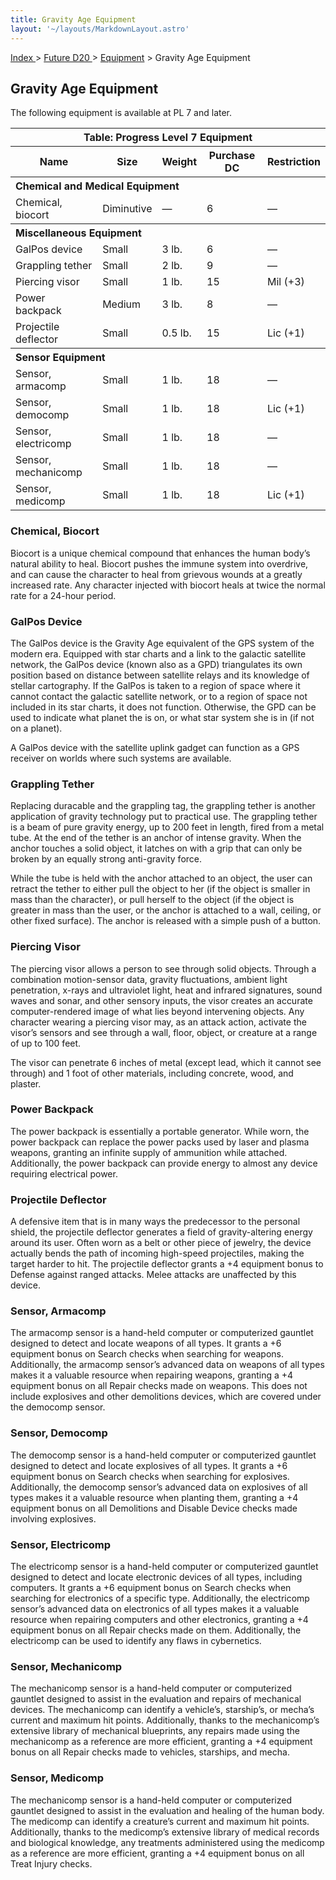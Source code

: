 ```yaml
---
title: Gravity Age Equipment
layout: '~/layouts/MarkdownLayout.astro'
---
```


[ Index ](/) > [ Future D20 ](/future.d20.srd) > [Equipment](/future.d20.srd/equipment) > Gravity Age Equipment

## Gravity Age Equipment

The following equipment is available at PL 7 and later.


<table> <tr><th colspan="5">Table: Progress Level 7 Equipment</th></tr> <tr><th>Name</th><th>Size</th><th>Weight</th><th>Purchase DC</th><th>Restriction</th></tr> <tr><th colspan="5" style="text-align: left">Chemical and Medical Equipment</th></tr> <tr><td>Chemical, biocort </td><td>Diminutive</td><td>—</td><td>6</td><td>—</td></tr> <tr><th colspan="5" style="text-align: left">Miscellaneous Equipment</th></tr> <tr><td>GalPos device</td><td>Small</td><td>3 lb.</td><td>6</td><td>—</td></tr> <tr class="shaded"><td>Grappling tether</td><td>Small</td><td>2 lb.</td><td>9</td><td>—</td></tr> <tr><td>Piercing visor</td><td>Small</td><td>1 lb.</td><td>15</td><td>Mil (+3)</td></tr> <tr class="shaded"><td>Power backpack</td><td>Medium</td><td>3 lb.</td><td>8</td><td>—</td></tr> <tr><td>Projectile deflector</td><td>Small</td><td>0.5 lb.</td><td>15</td><td>Lic (+1)</td></tr> <tr><th colspan="5" style="text-align: left">Sensor Equipment</th></tr> <tr><td>Sensor, armacomp</td><td>Small</td><td>1 lb.</td><td>18</td><td>—</td></tr> <tr class="shaded"><td>Sensor, democomp</td><td>Small</td><td>1 lb.</td><td>18</td><td>Lic (+1)</td></tr> <tr><td>Sensor, electricomp</td><td>Small</td><td>1 lb.</td><td>18</td><td>—</td></tr> <tr class="shaded"><td>Sensor, mechanicomp</td><td>Small</td><td>1 lb.</td><td>18</td><td>—</td></tr> <tr><td>Sensor, medicomp</td><td>Small</td><td>1 lb.</td><td>18</td><td>Lic (+1)</td></tr> </table>



### Chemical, Biocort

Biocort is a unique chemical compound that enhances the human body’s natural
ability to heal. Biocort pushes the immune system into overdrive, and can
cause the character to heal from grievous wounds at a greatly increased rate.
Any character injected with biocort heals at twice the normal rate for a
24-hour period.

### GalPos Device

The GalPos device is the Gravity Age equivalent of the GPS system of the
modern era. Equipped with star charts and a link to the galactic satellite
network, the GalPos device (known also as a GPD) triangulates its own position
based on distance between satellite relays and its knowledge of stellar
cartography. If the GalPos is taken to a region of space where it cannot
contact the galactic satellite network, or to a region of space not included
in its star charts, it does not function. Otherwise, the GPD can be used to
indicate what planet the is on, or what star system she is in (if not on a
planet).

A GalPos device with the satellite uplink gadget can function as a GPS
receiver on worlds where such systems are available.

### Grappling Tether

Replacing duracable and the grappling tag, the grappling tether is another
application of gravity technology put to practical use. The grappling tether
is a beam of pure gravity energy, up to 200 feet in length, fired from a metal
tube. At the end of the tether is an anchor of intense gravity. When the
anchor touches a solid object, it latches on with a grip that can only be
broken by an equally strong anti-gravity force.

While the tube is held with the anchor attached to an object, the user can
retract the tether to either pull the object to her (if the object is smaller
in mass than the character), or pull herself to the object (if the object is
greater in mass than the user, or the anchor is attached to a wall, ceiling,
or other fixed surface). The anchor is released with a simple push of a
button.

### Piercing Visor

The piercing visor allows a person to see through solid objects. Through a
combination motion-sensor data, gravity fluctuations, ambient light
penetration, x-rays and ultraviolet light, heat and infrared signatures, sound
waves and sonar, and other sensory inputs, the visor creates an accurate
computer-rendered image of what lies beyond intervening objects. Any character
wearing a piercing visor may, as an attack action, activate the visor’s
sensors and see through a wall, floor, object, or creature at a range of up to
100 feet.

The visor can penetrate 6 inches of metal (except lead, which it cannot see
through) and 1 foot of other materials, including concrete, wood, and plaster.

### Power Backpack

The power backpack is essentially a portable generator. While worn, the power
backpack can replace the power packs used by laser and plasma weapons,
granting an infinite supply of ammunition while attached. Additionally, the
power backpack can provide energy to almost any device requiring electrical
power.

### Projectile Deflector

A defensive item that is in many ways the predecessor to the personal shield,
the projectile deflector generates a field of gravity-altering energy around
its user. Often worn as a belt or other piece of jewelry, the device actually
bends the path of incoming high-speed projectiles, making the target harder to
hit. The projectile deflector grants a +4 equipment bonus to Defense against
ranged attacks. Melee attacks are unaffected by this device.

### Sensor, Armacomp

The armacomp sensor is a hand-held computer or computerized gauntlet designed
to detect and locate weapons of all types. It grants a +6 equipment bonus on
Search checks when searching for weapons. Additionally, the armacomp sensor’s
advanced data on weapons of all types makes it a valuable resource when
repairing weapons, granting a +4 equipment bonus on all Repair checks made on
weapons. This does not include explosives and other demolitions devices, which
are covered under the democomp sensor.

### Sensor, Democomp

The democomp sensor is a hand-held computer or computerized gauntlet designed
to detect and locate explosives of all types. It grants a +6 equipment bonus
on Search checks when searching for explosives. Additionally, the democomp
sensor’s advanced data on explosives of all types makes it a valuable resource
when planting them, granting a +4 equipment bonus on all Demolitions and
Disable Device checks made involving explosives.

### Sensor, Electricomp

The electricomp sensor is a hand-held computer or computerized gauntlet
designed to detect and locate electronic devices of all types, including
computers. It grants a +6 equipment bonus on Search checks when searching for
electronics of a specific type. Additionally, the electricomp sensor’s
advanced data on electronics of all types makes it a valuable resource when
repairing computers and other electronics, granting a +4 equipment bonus on
all Repair checks made on them. Additionally, the electricomp can be used to
identify any flaws in cybernetics.

### Sensor, Mechanicomp

The mechanicomp sensor is a hand-held computer or computerized gauntlet
designed to assist in the evaluation and repairs of mechanical devices. The
mechanicomp can identify a vehicle’s, starship’s, or mecha’s current and
maximum hit points. Additionally, thanks to the mechanicomp’s extensive
library of mechanical blueprints, any repairs made using the mechanicomp as a
reference are more efficient, granting a +4 equipment bonus on all Repair
checks made to vehicles, starships, and mecha.

### Sensor, Medicomp

The mechanicomp sensor is a hand-held computer or computerized gauntlet
designed to assist in the evaluation and healing of the human body. The
medicomp can identify a creature’s current and maximum hit points.
Additionally, thanks to the medicomp’s extensive library of medical records
and biological knowledge, any treatments administered using the medicomp as a
reference are more efficient, granting a +4 equipment bonus on all Treat
Injury checks.

